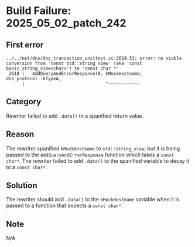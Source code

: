 # Build Failure: 2025_05_02_patch_242

## First error

```
../../net/dns/dns_transaction_unittest.cc:2618:31: error: no viable conversion from 'const std::string_view' (aka 'const basic_string_view<char>') to 'const char *'
 2618 |   AddQueryAndErrorResponse(0, kMockHostname, dns_protocol::kTypeA,
      |                               ^~~~~~~~~~~~~
```

## Category
Rewriter failed to add `.data()` to a spanified return value.

## Reason
The rewriter spanified `kMockHostname` to `std::string_view`, but it is being passed to the `AddQueryAndErrorResponse` function which takes a `const char*`. The rewriter failed to add `.data()` to the spanified variable to decay it to a `const char*`.

## Solution
The rewriter should add `.data()` to the `kMockHostname` variable when it is passed to a function that expects a `const char*`.

## Note
N/A